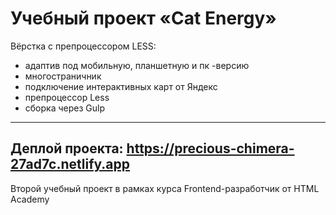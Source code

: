 Учебный проект «Cat Energy»
==============
Вёрстка с препроцессором LESS:
* адаптив под мобильную, планшетную и пк -версию
* многостраничник
* подключение интерактивных карт от Яндекс
* препроцессор Less
* сборка через Gulp
---
Деплой проекта: https://precious-chimera-27ad7c.netlify.app
---
Второй учебный проект в рамках курса Frontend-разработчик от HTML Academy

